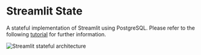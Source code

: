 # Streamlit State

A stateful implementation of Streamlit using PostgreSQL. Please refer to the following [tutorial](https://towardsdatascience.com/implementing-a-stateful-architecture-with-streamlit-58e52448efa1) for further information.

![Streamlit stateful architecture](https://miro.medium.com/max/700/1*dkUWIJq1Tum1Aw6VahHL1Q.gif)
